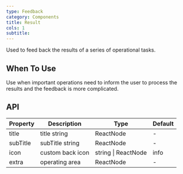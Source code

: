 ```yaml
---
type: Feedback
category: Components
title: Result
cols: 1
subtitle: 
---
```


Used to feed back the results of a series of operational tasks.

## When To Use

Use when important operations need to inform the user to process the results and the feedback is more complicated.

## API

| Property | Description | Type | Default |
| -------- | ----------- | ---- | ------- |
| title | title string | ReactNode | - |
| subTitle | subTitle string | ReactNode | - |
| icon | custom back icon  | string \| ReactNode | info |
| extra | operating area | ReactNode | - |
